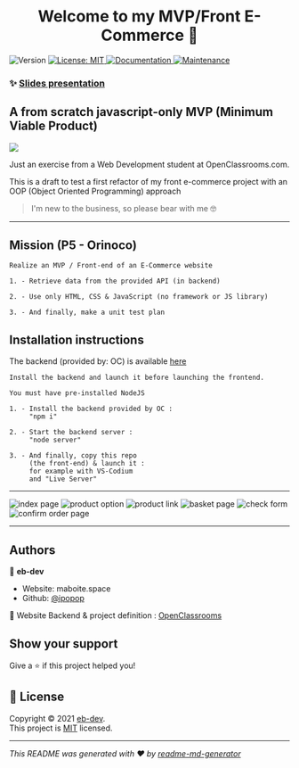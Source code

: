 <h1 align="center">Welcome to my MVP/Front E-Commerce 👋</h1>
<p>
  <img alt="Version" src="https://img.shields.io/badge/version-1-blue.svg?cacheSeconds=2592000" />
  <a href="https://en.wikipedia.org/wiki/MIT_License" target="_blank">
    <img alt="License: MIT" src="https://img.shields.io/badge/License-MIT-yellow.svg" />
  </a>
  <a href="https://github.com/ipopop/eb-dev_OC_p4#readme" target="_blank">
    <img alt="Documentation" src="https://img.shields.io/badge/documentation-yes-brightgreen.svg" />
  </a>
  <a href="https://github.com/ipopop/eb-dev_OC_p4/graphs/commit-activity" target="_blank">
    <img alt="Maintenance" src="https://img.shields.io/badge/Maintained%3F-yes-green.svg" />
  </a>
</p>

### ✨ [Slides presentation](https://slides.com/ipopop/soutenance-p5/fullscreen#/1/0/2)
## A from scratch javascript-only MVP (Minimum Viable Product)

![](Screenshot.jpg)

Just an exercise from a Web Development student at OpenClassrooms.com.

This is a draft to test a first refactor of my front e-commerce
project with an OOP (Object Oriented Programming) approach

> I'm new to the business, so please bear with me 🤓


---
## Mission (P5 - Orinoco)

```
Realize an MVP / Front-end of an E-Commerce website

1. - Retrieve data from the provided API (in backend)

2. - Use only HTML, CSS & JavaScript (no framework or JS library)

3. - And finally, make a unit test plan

```

## Installation instructions

The backend (provided by: OC) is available [here](
https://github.com/OpenClassrooms-Student-Center/JWDP5.git)


```
Install the backend and launch it before launching the frontend.

You must have pre-installed NodeJS

1. - Install the backend provided by OC :
     "npm i"

2. - Start the backend server :
     "node server"

3. - And finally, copy this repo
     (the front-end) & launch it :
     for example with VS-Codium
     and "Live Server"

```
---
![index page](https://raw.githubusercontent.com/ipopop/eb-dev_OC_p5/main/img/img-01.jpg)
![product option](https://raw.githubusercontent.com/ipopop/eb-dev_OC_p5/main/img/img-02.jpg)
![product link](https://raw.githubusercontent.com/ipopop/eb-dev_OC_p5/main/img/img-03.jpg)
![basket page](https://raw.githubusercontent.com/ipopop/eb-dev_OC_p5/main/img/img-04.jpg)
![check form](https://raw.githubusercontent.com/ipopop/eb-dev_OC_p5/main/img/img-05.jpg)
![confirm order page](https://raw.githubusercontent.com/ipopop/eb-dev_OC_p5/main/img/img-06.jpg)

---
## Authors

👤 **eb-dev**
* Website: maboite.space
* Github: [@ipopop](https://github.com/ipopop)

👤 Website Backend & project definition : [OpenClassrooms](https://openclassrooms.com/fr/paths/185-developpeur-web)
## Show your support

Give a ⭐️ if this project helped you!

## 📝 License

Copyright © 2021 [eb-dev](https://github.com/ipopop).<br />
This project is [MIT](https://en.wikipedia.org/wiki/MIT_License) licensed.

***
_This README was generated with ❤️ by [readme-md-generator](https://github.com/kefranabg/readme-md-generator)_
